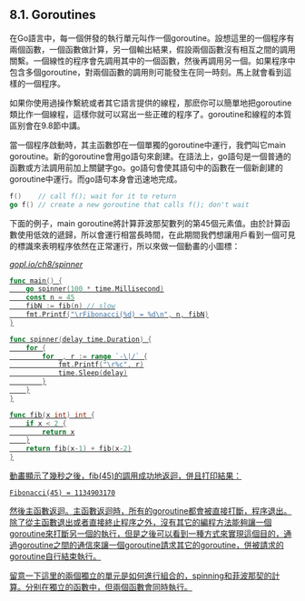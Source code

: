 ## 8.1. Goroutines

在Go語言中，每一個併發的執行單元叫作一個goroutine。設想這里的一個程序有兩個函數，一個函數做計算，另一個輸出結果，假設兩個函數沒有相互之間的調用關繫。一個線性的程序會先調用其中的一個函數，然後再調用另一個。如果程序中包含多個goroutine，對兩個函數的調用則可能發生在同一時刻。馬上就會看到這樣的一個程序。

如果你使用過操作繫統或者其它語言提供的線程，那麽你可以簡單地把goroutine類比作一個線程，這樣你就可以寫出一些正確的程序了。goroutine和線程的本質區别會在9.8節中講。

當一個程序啟動時，其主函數卽在一個單獨的goroutine中運行，我們叫它main goroutine。新的goroutine會用go語句來創建。在語法上，go語句是一個普通的函數或方法調用前加上關鍵字go。go語句會使其語句中的函數在一個新創建的goroutine中運行。而go語句本身會迅速地完成。

```go
f()    // call f(); wait for it to return
go f() // create a new goroutine that calls f(); don't wait
```

下面的例子，main goroutine將計算菲波那契數列的第45個元素值。由於計算函數使用低效的遞歸，所以會運行相當長時間，在此期間我們想讓用戶看到一個可見的標識來表明程序依然在正常運行，所以來做一個動畵的小圖標：

<u><i>gopl.io/ch8/spinner</i><u>
```go
func main() {
	go spinner(100 * time.Millisecond)
	const n = 45
	fibN := fib(n) // slow
	fmt.Printf("\rFibonacci(%d) = %d\n", n, fibN)
}

func spinner(delay time.Duration) {
	for {
		for _, r := range `-\|/` {
			fmt.Printf("\r%c", r)
			time.Sleep(delay)
		}
	}
}

func fib(x int) int {
	if x < 2 {
		return x
	}
	return fib(x-1) + fib(x-2)
}
```

動畵顯示了幾秒之後，fib(45)的調用成功地返迴，併且打印結果：

```
Fibonacci(45) = 1134903170
```

然後主函數返迴。主函數返迴時，所有的goroutine都會被直接打斷，程序退出。除了從主函數退出或者直接終止程序之外，沒有其它的編程方法能夠讓一個goroutine來打斷另一個的執行，但是之後可以看到一種方式來實現這個目的，通過goroutine之間的通信來讓一個goroutine請求其它的goroutine，併被請求的goroutine自行結束執行。

留意一下這里的兩個獨立的單元是如何進行組合的，spinning和菲波那契的計算。分别在獨立的函數中，但兩個函數會同時執行。
